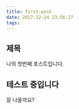```yaml
---
title: first-post
date: 2017-12-24 23:56:27
tags:
---
```


## 제목
나의 첫번째 포스트입니다.

<h2>테스트 중입니다</h2>
<p>잘 나올까요?</p>

